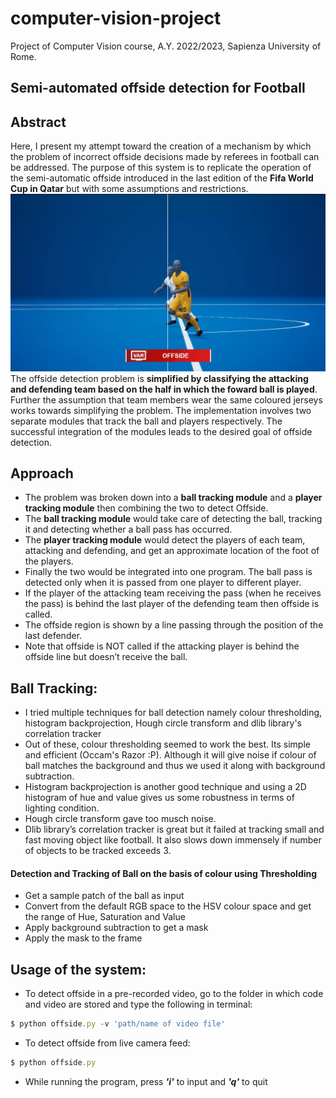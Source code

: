 # computer-vision-project
Project of Computer Vision course, A.Y. 2022/2023, Sapienza University of Rome.

## Semi-automated offside detection for Football

## Abstract

Here, I present my attempt toward the creation of a mechanism by which the problem of incorrect offside decisions made by referees in football can be addressed. The purpose of this system is to replicate the operation of the semi-automatic offside introduced in the last edition of the <b>Fifa World Cup in Qatar</b> but with some assumptions and restrictions. 
  ![example of FIFA semi-automated offside](images/offside.jpeg)
The offside detection problem is <b>simplified by classifying the attacking and defending team based on the half in which the foward ball is played</b>. Further the assumption that team members wear the same coloured jerseys works towards simplifying the problem.
The implementation involves two separate modules that track the ball and players respectively. The successful integration of the modules leads to the desired goal of offside detection.
  

## Approach
* The problem was broken down into a **ball tracking module** and a  **player tracking module** then combining the two to detect Offside. 
* The **ball tracking module** would take care of detecting the ball, tracking it and detecting whether a ball pass has occurred. 
* The **player tracking module** would detect the players of each team, attacking and defending, and get an approximate location of the foot of the players. 
* Finally the two would be integrated into one program. The ball pass is detected only when it is passed from one player to different player. 
* If the player of the attacking team receiving the pass (when he receives the pass) is behind the last player of the defending team then offside is called.
* The offside region is shown by a line passing through the position of the last defender.
* Note that offside is NOT called if the attacking player is behind the offside line but doesn’t receive the ball.

## Ball Tracking:
* I tried multiple techniques for ball detection namely colour thresholding, histogram backprojection, Hough circle transform and dlib library's correlation tracker
* Out of these, colour thresholding seemed to work the best. Its simple and efficient (Occam's Razor :P). Although it will give noise if colour of ball matches the background and thus we used it along with background subtraction.
* Histogram backprojection is another good technique and using a 2D histogram of hue and value gives us some robustness in terms of lighting condition.
* Hough circle transform gave too musch noise.
* Dlib library’s correlation tracker is great but it failed at tracking small and fast moving object like football. It also slows down immensely if number of objects to be tracked exceeds 3.
#### Detection and Tracking of Ball on the basis of colour using Thresholding
* Get a sample patch of the ball as input
* Convert from the default RGB space to the HSV colour space and get the range of Hue, Saturation and Value
* Apply background subtraction to get a mask
* Apply the mask to the frame

## Usage of the system:
* To detect offside in a pre-recorded video, go to the folder in which code and video are stored and type the following in terminal:
```javascript
$ python offside.py -v 'path/name of video file'
```
* To detect offside from live camera feed:
```javascript
$ python offside.py
```
* While running the program, press ***'i'*** to input and ***'q'*** to quit
